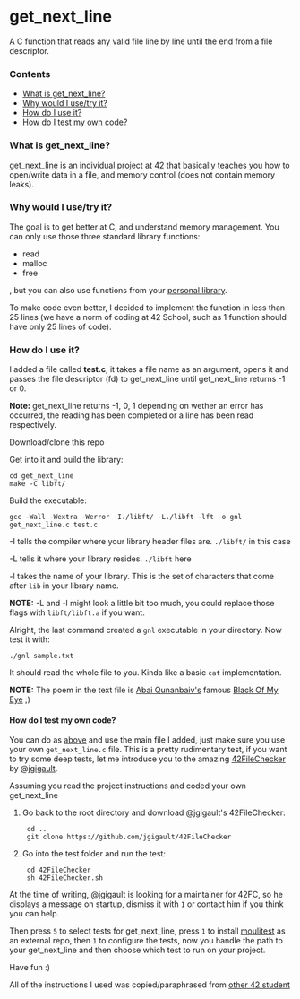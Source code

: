# get_next_line

A C function that reads any valid file line by line until the end from a file descriptor.

### Contents
* [What is get_next_line?](#what-is-get_next_line)
* [Why would I use/try it?](#why-would-i-usetry-it)
* [How do I use it?](#how-do-i-use-it)
* [How do I test my own code?](#how-do-i-test-my-own-code)

### What is get_next_line?

[get_next_line][1] is an individual project at [42][2] that basically teaches you how to open/write data in a file, and memory control (does not contain memory leaks).


### Why would I use/try it?

The goal is to get better at C, and understand memory management. You can only use those three standard library functions:

* read
* malloc
* free

, but you can also use functions from your [personal library][14].

To make code even better, I decided to implement the function in less than 25 lines (we have a norm of coding at 42 School, such as 1 function should have only 25 lines of code).

### How do I use it?

I added a file called **test.c**, it takes a file name as an argument, opens it and passes the file descriptor (fd) to get_next_line until get_next_line returns -1 or 0.

**Note:** get_next_line returns -1, 0, 1 depending on wether an error has occurred, the reading has been completed or a line has been read respectively.

Download/clone this repo
	
Get into it and build the library:
	
	cd get_next_line
	make -C libft/

Build the executable:
	
	gcc -Wall -Wextra -Werror -I./libft/ -L./libft -lft -o gnl get_next_line.c test.c

-I tells the compiler where your library header files are. `./libft/` in this case

-L tells it where your library resides. `./libft` here

-l takes the name of your library. This is the set of characters that come after `lib` in your library name.

**NOTE:** -L and -l might look a little bit too much, you could replace those flags with `libft/libft.a` if you want.

Alright, the last command created a `gnl` executable in your directory. Now test it with:

	./gnl sample.txt

It should read the whole file to you. Kinda like a basic `cat` implementation.

**NOTE:** The poem in the text file is [Abai Qunanbaiv's][15] famous [Black Of My Eye][16] ;)

#### How do I test my own code?

You can do as [above](#how-do-i-use-it) and use the main file I added, just make sure you use your own `get_next_line.c` file. This is a pretty rudimentary test, if you want to try some deep tests, let me introduce you to the amazing [42FileChecker][17] by [@jgigault][18].

Assuming you read the project instructions and coded your own get_next_line
		
1. Go back to the root directory and download @jgigault's 42FileChecker:

		cd ..
		git clone https://github.com/jgigault/42FileChecker
		
2. Go into the test folder and run the test:

		cd 42FileChecker
		sh 42FileChecker.sh

At the time of writing, @jgigault is looking for a maintainer for 42FC, so he displays a message on startup, dismiss it with `1` or contact him if you think you can help.

Then press `5` to select tests for get_next_line, press `1` to install [moulitest][5] as an external repo, then `1` to configure the tests, now you handle the path to your get_next_line and then choose which test to run on your project.

Have fun :)

All of the instructions I used was copied/paraphrased from [other 42 student][19]

[1]: https://github.com/Aliba777/42-School-Projects/blob/master/get_next_line/get_next_line.en.pdf "get_next_line PDF"
[2]: http://42.us.org "42 USA"
[5]: https://github.com/yyang42/moulitest
[10]: http://stackoverflow.com/questions/3501338/c-read-file-line-by-line
[11]: http://stackoverflow.com/questions/2372813/reading-one-line-at-a-time-in-c
[12]: http://stackoverflow.com/questions/9206091/going-through-a-text-file-line-by-line-in-c
[13]: https://linux.die.net/man/3/getline
[14]: https://github.com/Aliba777/42-School-Projects/tree/master/libft
[15]: https://en.wikipedia.org/wiki/Abai_Qunanbaiuly
[16]: https://www.poemhunter.com/poem/black-of-my-eye/
[17]: https://github.com/jgigault/42FileChecker
[18]: https://github.com/jgigault
[19]: https://github.com/R4meau/
